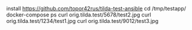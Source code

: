install https://github.com/topor42rus/tilda-test-ansible
cd /tmp/testapp/
docker-compose ps
curl orig.tilda.test/5678/test2.jpg
curl orig.tilda.test/1234/test1.jpg
curl orig.tilda.test/9012/test3.jpg
